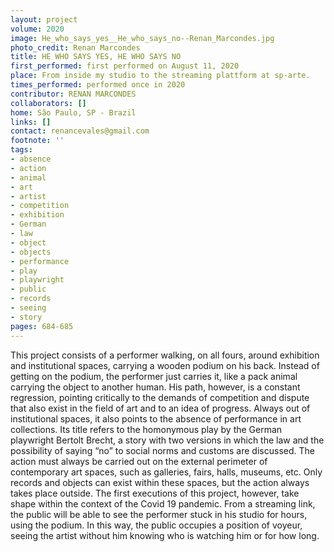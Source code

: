 ```yaml
---
layout: project
volume: 2020
image: He_who_says_yes__He_who_says_no--Renan_Marcondes.jpg
photo_credit: Renan Marcondes
title: HE WHO SAYS YES, HE WHO SAYS NO
first_performed: first performed on August 11, 2020
place: From inside my studio to the streaming plattform at sp-arte.
times_performed: performed once in 2020
contributor: RENAN MARCONDES
collaborators: []
home: São Paulo, SP - Brazil
links: []
contact: renancevales@gmail.com
footnote: ''
tags:
- absence
- action
- animal
- art
- artist
- competition
- exhibition
- German
- law
- object
- objects
- performance
- play
- playwright
- public
- records
- seeing
- story
pages: 684-685
---
```



This project consists of a performer walking, on all fours, around exhibition and institutional spaces, carrying a wooden podium on his back. Instead of getting on the podium, the performer just carries it, like a pack animal carrying the object to another human. His path, however, is a constant regression, pointing critically to the demands of competition and dispute that also exist in the field of art and to an idea of progress. Always out of institutional spaces, it also points to the absence of performance in art collections. Its title refers to the homonymous play by the German playwright Bertolt Brecht, a story with two versions in which the law and the possibility of saying “no” to social norms and customs are discussed.
The action must always be carried out on the external perimeter of contemporary art spaces, such as galleries, fairs, halls, museums, etc. Only records and objects can exist within these spaces, but the action always takes place outside.
The first executions of this project, however, take shape within the context of the Covid 19 pandemic. From a streaming link, the public will be able to see the performer stuck in his studio for hours, using the podium. In this way, the public occupies a position of voyeur, seeing the artist without him knowing who is watching him or for how long.
